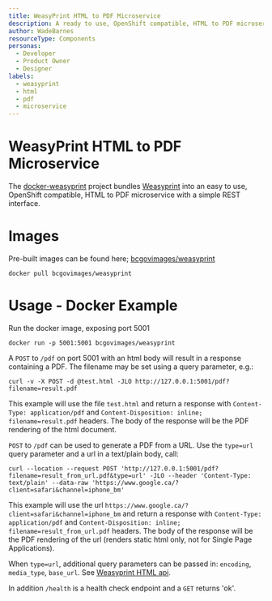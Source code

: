 ```yaml
---
title: WeasyPrint HTML to PDF Microservice
description: A ready to use, OpenShift compatible, HTML to PDF microservice for your application.
author: WadeBarnes
resourceType: Components
personas: 
  - Developer
  - Product Owner
  - Designer
labels:
  - weasyprint
  - html
  - pdf
  - microservice
---
```

# WeasyPrint HTML to PDF Microservice

The [docker-weasyprint](https://github.com/BCDevOps/docker-weasyprint) project bundles [Weasyprint](http://weasyprint.org/) into an easy to use, OpenShift compatible, HTML to PDF microservice with a simple REST interface.

# Images

Pre-built images can be found here; [bcgovimages/weasyprint](https://hub.docker.com/r/bcgovimages/weasyprint)

`docker pull bcgovimages/weasyprint`

# Usage - Docker Example

Run the docker image, exposing port 5001

```
docker run -p 5001:5001 bcgovimages/weasyprint
```

A `POST` to `/pdf` on port 5001 with an html body will result in a response containing a PDF. The filename may be set using a query parameter, e.g.:

```
curl -v -X POST -d @test.html -JLO http://127.0.0.1:5001/pdf?filename=result.pdf
```

This example will use the file `test.html` and return a response with `Content-Type: application/pdf` and `Content-Disposition: inline; filename=result.pdf` headers.  The body of the response will be the PDF rendering of the html document.

`POST` to `/pdf` can be used to generate a PDF from a URL. Use the `type=url` query parameter and a url in a text/plain body, call:

```
curl --location --request POST 'http://127.0.0.1:5001/pdf?filename=result_from_url.pdf&type=url' -JLO --header 'Content-Type: text/plain' --data-raw 'https://www.google.ca/?client=safari&channel=iphone_bm'
```

This example will use the url `https://www.google.ca/?client=safari&channel=iphone_bm` and return a response with `Content-Type: application/pdf` and `Content-Disposition: inline; filename=result_from_url.pdf` headers.  The body of the response will be the PDF rendering of the url (renders static html only, not for Single Page Applications).

When `type=url`, additional query parameters can be passed in: `encoding`, `media_type`, `base_url`.  See [Weasyprint HTML api](https://weasyprint.readthedocs.io/en/stable/api.html#weasyprint.HTML).  


In addition `/health` is a health check endpoint and a `GET` returns 'ok'.

